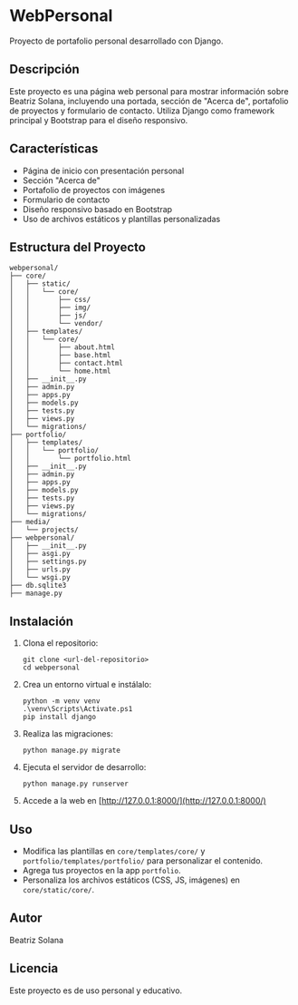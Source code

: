 # WebPersonal

Proyecto de portafolio personal desarrollado con Django.

## Descripción
Este proyecto es una página web personal para mostrar información sobre Beatriz Solana, incluyendo una portada, sección de "Acerca de", portafolio de proyectos y formulario de contacto. Utiliza Django como framework principal y Bootstrap para el diseño responsivo.

## Características
- Página de inicio con presentación personal
- Sección "Acerca de"
- Portafolio de proyectos con imágenes
- Formulario de contacto
- Diseño responsivo basado en Bootstrap
- Uso de archivos estáticos y plantillas personalizadas

## Estructura del Proyecto
```
webpersonal/
├── core/
│   ├── static/
│   │   └── core/
│   │       ├── css/
│   │       ├── img/
│   │       ├── js/
│   │       └── vendor/
│   ├── templates/
│   │   └── core/
│   │       ├── about.html
│   │       ├── base.html
│   │       ├── contact.html
│   │       └── home.html
│   ├── __init__.py
│   ├── admin.py
│   ├── apps.py
│   ├── models.py
│   ├── tests.py
│   ├── views.py
│   └── migrations/
├── portfolio/
│   ├── templates/
│   │   └── portfolio/
│   │       └── portfolio.html
│   ├── __init__.py
│   ├── admin.py
│   ├── apps.py
│   ├── models.py
│   ├── tests.py
│   ├── views.py
│   └── migrations/
├── media/
│   └── projects/
├── webpersonal/
│   ├── __init__.py
│   ├── asgi.py
│   ├── settings.py
│   ├── urls.py
│   └── wsgi.py
├── db.sqlite3
├── manage.py
```

## Instalación
1. Clona el repositorio:
   ```pwsh
   git clone <url-del-repositorio>
   cd webpersonal
   ```
2. Crea un entorno virtual e instálalo:
   ```pwsh
   python -m venv venv
   .\venv\Scripts\Activate.ps1
   pip install django
   ```
3. Realiza las migraciones:
   ```pwsh
   python manage.py migrate
   ```
4. Ejecuta el servidor de desarrollo:
   ```pwsh
   python manage.py runserver
   ```
5. Accede a la web en [http://127.0.0.1:8000/](http://127.0.0.1:8000/)

## Uso
- Modifica las plantillas en `core/templates/core/` y `portfolio/templates/portfolio/` para personalizar el contenido.
- Agrega tus proyectos en la app `portfolio`.
- Personaliza los archivos estáticos (CSS, JS, imágenes) en `core/static/core/`.

## Autor
Beatriz Solana

## Licencia
Este proyecto es de uso personal y educativo.
